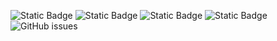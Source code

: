 ![Static Badge](https://img.shields.io/badge/blacklists-60-000000) ![Static Badge](https://img.shields.io/badge/blacklisted-2588880-cc0000) ![Static Badge](https://img.shields.io/badge/whitelisted-2244-00CC00) ![Static Badge](https://img.shields.io/badge/streaming_blacklist-28107-000000) ![GitHub issues](https://img.shields.io/github/issues/fabriziosalmi/blacklists)
